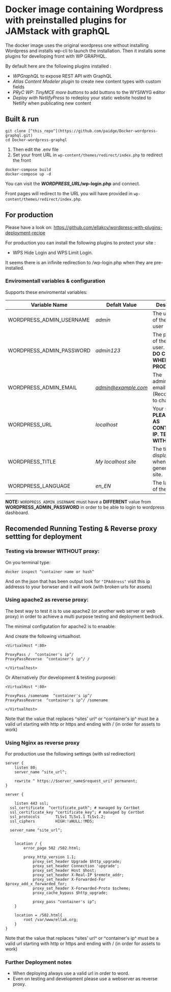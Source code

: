 # Docker image containing Wordpress with preinstalled plugins for JAMstack with graphQL

The docker image uses the original wordpress one without installing Wordpress and installs wp-cli to launch the installation.
Then it installs some plugins for develloping front with WP GRAPHQL.

By default here are the following plugins installed :

- _WPGraphQL_ to expose REST API with GraphQL
- _Atlas Content Modeler plugin_ to create new content types with custom fields
- _PRyC WP: TinyMCE more buttons_ to add buttons to the WYSIWYG editor
- _Deploy with NetlifyPress_ to redeploy your static website hosted to Netlify when publicating new content

## Built & run

```
git clone [^this_repo^](https://github.com/paidge/Docker-wordpress-graphql.git)
cd Docker-wordpress-graphql
```

1. Then edit the .env file
2. Set your front URL in `wp-content/themes/redirect/index.php` to redirect the front

```
docker-compose build
docker-compose up -d
```

You can visit the **_WORDPRESS_URL_/wp-login.php** and connect.

Front pages will redirect to the URL you will have provided in `wp-content/themes/redirect/index.php`.

## For production

Please have a look on: https://github.com/ellakcy/wordpress-with-plugins-deployment-recipe

For production you can install the following plugins to protect your site :

- WPS Hide Login and WPS Limit Login.

It seems there is an infinite redirection to /wp-login.php when they are pre-installed.

### Enviromentall variables & configuration

Supports these enviromental variables:

| Variable Name            | Defalt Value        | Description                                                              |
| ------------------------ | ------------------- | ------------------------------------------------------------------------ |
| WORDPRESS_ADMIN_USERNAME | _admin_             | The username of the admin user                                           |
| WORDPRESS_ADMIN_PASSWORD | _admin123_          | The password of the admin user. **PLEASE DO CHANGE WHEN ON PRODUCTION**. |
| WORDPRESS_ADMIN_EMAIL    | *admin@example.com* | The administrator email. (Recomended to change.)                         |
| WORDPRESS_URL            | _localhost_         | Your site's url. **PLEASE SET AS CONTAINERS IP. TESTED WITH THAT**       |
| WORDPRESS_TITLE          | _My localhost site_ | The title to be displayed when generating the site.                      |
| WORDPRESS_LANGUAGE       | _en_EN_             | The language of the site.                                                |

**NOTE:**
`WORDPRESS_ADMIN_USERNAME` must have a **DIFFERENT** value from **WORDPRESS_ADMIN_PASSWORD** in order to be able to login to wordpress dashboard.

## Recomended Running Testing & Reverse proxy settting for deployment

### Testing via browser **WITHOUT** proxy:

On you terminal type:

```
docker inspect ^container name or hash^
```

And on the json that has been output look for `"IPAddress"` visit this ip addresss to your borwser and it will work (with broken urls for assets)

### Using apache2 as reverse proxy:

The best way to test it is to use apache2 (or another web server or web proxy) in order to achieve a multi purpose testing and deployment bedrock.

The minimal configutation for apache2 is to enaable:

And create the following virtualhost.

```
<VirtualHost *:80>

ProxyPass /  ^container's ip^/
ProxyPassReverse  ^container's ip^/ /

</Virtualhost>
```

Or Alternatively (for development & testing purpose):

```
<VirtualHost *:80>

ProxyPass /somename  ^container's ip^/
ProxyPassReverse  ^container's ip^/ /somename

</Virtualhost>
```

Note that the value that replaces ^sites' url^ or ^container's ip^ must be a valid url starting with http or https and ending with / (in order for assets to work)

### Using Nginx as reverse proxy

For production use the following settings (with ssl redirection)

```
server {
	listen 80;
	server_name ^site_url^;

	rewrite ^ https://$server_name$request_uri? permanent;
}

server {

	listen 443 ssl;
  ssl_certificate  ^certificate_path^; # managed by Certbot
  ssl_certificate_key ^certificate_key^; # managed by Certbot
  ssl_protocols       TLSv1 TLSv1.1 TLSv1.2;
  ssl_ciphers         HIGH:!aNULL:!MD5;

  server_name ^site_url^;


	location / {
		error_page 502 /502.html;

		proxy_http_version 1.1;
       		proxy_set_header Upgrade $http_upgrade;
       		proxy_set_header Connection 'upgrade';
       		proxy_set_header Host $host;
       		proxy_set_header X-Real-IP $remote_addr;
       		proxy_set_header X-Forwarded-For $proxy_add_x_forwarded_for;
       		proxy_set_header X-Forwarded-Proto $scheme;
       		proxy_cache_bypass $http_upgrade;

        	proxy_pass ^container's ip^;
	}

	location = /502.html{
		root /var/www/ellak.org;
	}
}

```

Note that the value that replaces ^sites' url^ or ^container's ip^ must be a valid url starting with http or https and ending with / (in order for assets to work)

### Further Deployment notes

- When deploying always use a valid url in order to word.
- Even on testing and development please use a webserver as reverse proxy.
